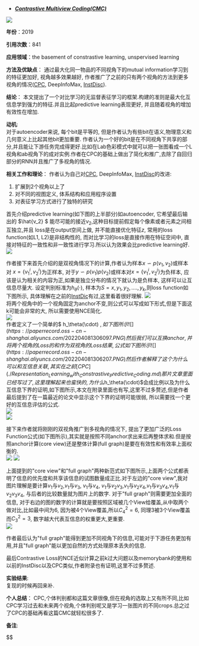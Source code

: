 + ***[Contrastive Multiview Coding(CMC)](https://arxiv.org/abs/1906.05849)***   

![](https://paperrecord.oss-cn-shanghai.aliyuncs.com/202204081305185.PNG)  

**年份**：2019  

**引用次数**：841  

**应用领域**：the basement of constrastive learning, unspervised learning   

**方法及优缺点**：
通过最大化同一物品的不同视角下的mutual information学习到的特征更加好, 视角越多效果越好, 作者推广了之前的只有两个视角的方法到更多视角的情况([CPC](./Representation_Learning_with_Constrastive_Predictive_Coding.md), DeepInfoMax, [InstDisc](./Unsupervised_Feature_Learning_via_Non-Parametric_Instance_Discrimination.md)).   

**结论**：
本文提出了一个对比学习的无监督表征学习的框架.构建的准则是最大化互信息学到强力的特征.并且比起predictive learning表现更好, 并且随着视角的增加有效性在增加.  

**动机**:  
对于autoencoder来说, 每个bit是平等的, 但是作者认为有些bit在语义,物理意义和几何意义上比起其他bit更加重要. 作者认为一个好的bit是在不同视角下共享的部分,并且能让下游任务完成得更好.比如在Lab色彩模式中就可以把一张图看成一个L视角和ab视角下的成对实例.作者在CPC的基础上做出了简化和推广,去除了自回归部分的RNN并且推广了多视角的情况.
       
**相关工作和理论**： 
作者认为自己对[CPC](./Representation_Learning_with_Constrastive_Predictive_Coding.md), DeepInfoMax, [InstDisc](./Unsupervised_Feature_Learning_via_Non-Parametric_Instance_Discrimination.md)的改进:  
1)  扩展到2个视角以上了   
2)  对不同的视图定义, 体系结构和应用程序设置  
3)  对表征学习方式进行了独特的研究  

首先介绍predictive learning(如下图的上半部分)如autoencoder, 它希望最后输出的 $\hat{v_2} $ 能尽可能的接近$v_2$,这种目标提前假定每个像素或者元素之间相互独立,并且 loss是在output空间上做, 并不能直接优化特征$z$, 常用的loss function(如L1, L2)是非结构性的, 而对比学习的loss是直接作用在特征空间中, 直接对特征的一致性和非一致性进行学习.所以认为效果会比predictive learning好. 
![](https://paperrecord.oss-cn-shanghai.aliyuncs.com/202204081305142.PNG)  

作者接下来首先介绍的是双视角情况下的计算,作者认为样本$x \backsim p(v_1, v_2)$或样本对 $x={\{v_1^i, v_2^i\}}$为正样本, 对于$y \backsim p(v_1)p(v_2)$或样本对$x={\{v_1^i, v_2^j\}}$为负样本, 应该是认为相关的内容为正,如果是独立分布的情况下就认为是负样本, 这样可以让互信息尽量大. 设定判别标准为$h_\theta(\cdot)$, 样本为$S={x, y_1, y_2, ....,y_k}$,则loss function如下图所示, 具体理解在之前的[InstDic](./Unsupervised_Feature_Learning_via_Non-Parametric_Instance_Discrimination.md)有过,这里看着很好理解. 
![](https://paperrecord.oss-cn-shanghai.aliyuncs.com/202204081306560.PNG)  
将两个视角中的一个视角固定为anchor不变,则公式可以写成如下形式,但是下面这k可能会非常的大, 所以需要使用NCE简化.  
![](https://paperrecord.oss-cn-shanghai.aliyuncs.com/202204081306928.PNG)   
作者定义了一个简单的$ h_\theta(\cdot) $,如下图所示  
![](https://paperrecord.oss-cn-shanghai.aliyuncs.com/202204081306097.PNG)  
然后我们可以互换anchor,并将两个视角的Loss的和作为双视角的Loss结果, 公式如下图所示  
![](https://paperrecord.oss-cn-shanghai.aliyuncs.com/202204081306207.PNG)  
然后作者解释了这个为什么可以和互信息关联,其实在之前[CPC](./Representation_Learning_with_Constrastive_Predictive_Coding.md)那片文章里面已经写过了,这里理解起来也蛮快的,为什么$h_\theta(\cdot)$会成比例以及为什么互信息下界的证明,如下图所示,本文在附录里面也有写,这里不过多赘述,但是作者最后提到了在一篇最近的论文中显示这个下界的证明可能很弱, 所以需要找一个更好的互信息评估的公式.  
![](https://paperrecord.oss-cn-shanghai.aliyuncs.com/202204081307839.PNG)  
![](https://paperrecord.oss-cn-shanghai.aliyuncs.com/202204081307172.PNG)  

接下来作者就将刚刚的双视角推广到多视角的情况下, 提出了更加广泛的Loss Function公式(如下图所示),其实就是按照不同anchor求出来后再整体求和.但是按照anchor计算(core view)还是整体计算(full graph)是要在有效性和有效率上面权衡的.  
![](https://paperrecord.oss-cn-shanghai.aliyuncs.com/202204081307562.PNG)
![](https://paperrecord.oss-cn-shanghai.aliyuncs.com/202204081307489.PNG)

上面提到的"core view"和"full graph"两种新范式如下图所示,上面两个公式都表明了信息的优先度和共享该信息的试图数量成正比.对于左边的"core view",我对图片理解是要计算$v_1$与$v_2$,$v_1$与$v_3$, $v_1$与$v_4$, $v_1$与$v_2$$v_3$,$v_1$与$v_2$$v_4$,$v_1$与$v_3$$v_4$,$v_1$与$v_2$$v_3$$v_4$, 与后者的比较数量就为图片上的数字. 对于"full graph"则需要更加全面的信息, 对于右边的图的数字的计算就是要按照区域被几个View给覆盖,从中取两个做对比,比如最中间为6, 因为被4个View覆盖,所以$C_4^2=6$, 同理3被3个View覆盖而$C_3^2=3$, 数字越大代表互信息的权重更大,更重要.   
![](https://paperrecord.oss-cn-shanghai.aliyuncs.com/202204081308815.PNG)  

作者最后认为"full graph"能得到更加不同视角下的信息,可能对于下游任务更加有用,并且"full graph"能以更加自然的方式处理原本丢失的信息.  

最后Contrastive Loss的NCE近似计算之前k过大问题以及memorybank的使用和以前的InstDisc以及CPC类似,作者附录也有证明,这里不过多赘述.

**实验结果**:  
复现的时候再回来补.  

**个人总结**： 
CPC,个体判别都和这篇文章很像,但在视角的选取上又有所不同,比如CPC学习过去和未来两个视角,个体判别呢又是学习一张图片的不同crops.总之过了CPC的基础再看这篇CMC就轻松很多了.

**备注**:  

$$

